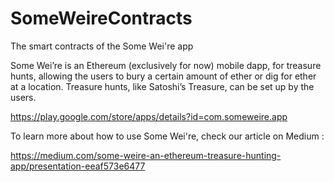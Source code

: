 # SomeWeireContracts

The smart contracts of the Some Wei're app 

Some Wei’re is an Ethereum (exclusively for now) mobile dapp, for treasure hunts, allowing the users to bury a certain amount of ether or dig for ether at a location. Treasure hunts, like Satoshi’s Treasure, can be set up by the users.

https://play.google.com/store/apps/details?id=com.someweire.app

To learn more about how to use Some Wei're, check our article on Medium : 

https://medium.com/some-weire-an-ethereum-treasure-hunting-app/presentation-eeaf573e6477
